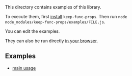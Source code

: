 This directory contains examples of this library.

To execute them, first [install](../README.md#install) `keep-func-props`. Then
run `node node_modules/keep-func-props/examples/FILE.js`.

You can edit the examples.

They can also be run directly
[in your browser](https://repl.it/@ehmicky/keep-func-props).

## Examples

- [main usage](main.js)
